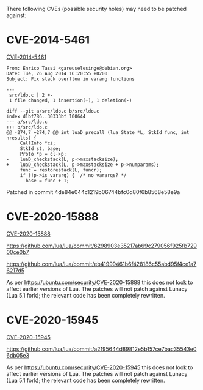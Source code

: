 There following CVEs (possible security holes)
may need to be patched against:

# CVE-2014-5461

[CVE-2014-5461](https://nvd.nist.gov/vuln/detail/CVE-2014-5461)

```
From: Enrico Tassi <gareuselesinge@debian.org>
Date: Tue, 26 Aug 2014 16:20:55 +0200
Subject: Fix stack overflow in vararg functions

---
 src/ldo.c | 2 +-
 1 file changed, 1 insertion(+), 1 deletion(-)

diff --git a/src/ldo.c b/src/ldo.c
index d1bf786..30333bf 100644
--- a/src/ldo.c
+++ b/src/ldo.c
@@ -274,7 +274,7 @@ int luaD_precall (lua_State *L, StkId func, int nresults) {
     CallInfo *ci;
     StkId st, base;
     Proto *p = cl->p;
-    luaD_checkstack(L, p->maxstacksize);
+    luaD_checkstack(L, p->maxstacksize + p->numparams);
     func = restorestack(L, funcr);
     if (!p->is_vararg) {  /* no varargs? */
       base = func + 1;
```

Patched in commit 4de84e044c1219b06744bfc0d80f6b8568e58e9a

# CVE-2020-15888

[CVE-2020-15888](https://nvd.nist.gov/vuln/detail/CVE-2020-15888)

https://github.com/lua/lua/commit/6298903e35217ab69c279056f925fb72900ce0b7

https://github.com/lua/lua/commit/eb41999461b6f428186c55abd95f4ce1a76217d5

As per https://ubuntu.com/security/CVE-2020-15888 this does not look
to affect earlier versions of Lua.  The patches will not patch against
Lunacy (Lua 5.1 fork); the relevant code has been completely rewritten.

# CVE-2020-15945

[CVE-2020-15945](https://nvd.nist.gov/vuln/detail/CVE-2020-15945)

https://github.com/lua/lua/commit/a2195644d89812e5b157ce7bac35543e06db05e3

As per https://ubuntu.com/security/CVE-2020-15945 this does not look to
affect earlier versions of Lua.  The patches will not patch against
Lunacy (Lua 5.1 fork); the relevant code has been completely rewritten.


